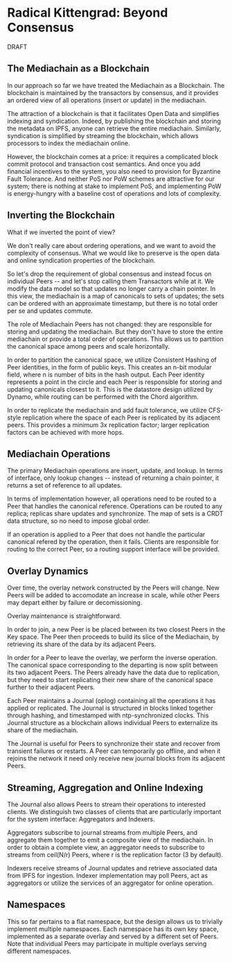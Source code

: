 # Radical Kittengrad: Beyond Consensus

DRAFT

## The Mediachain as a Blockchain

In our approach so far we have treated the Mediachain as a Blockchain.
The blockchain is maintained by the transactors by consensus, and it
provides an ordered view of all operations (insert or update) in the
mediachain.

The attraction of a blockchain is that it facilitates Open Data and
simplifies indexing and syndication. Indeed, by publishing the
blockchain and storing the metadata on IPFS, anyone can retrieve the
entire mediachain. Similarly, syndication is simplified by streaming
the blockchain, which allows processors to index the mediachain
online.

However, the blockchain comes at a price: it requires a complicated
block commit protocol and transaction cost semantics. And once you add
financial incentives to the system, you also need to provision for
Byzantine Fault Tolerance. And neither PoS nor PoW schemes are
attractive for our system; there is nothing at stake to implement PoS,
and implementing PoW is energy-hungry with a baseline cost of
operations and lots of complexity.

## Inverting the Blockchain

What if we inverted the point of view?

We don't really care about ordering operations, and we want to avoid
the complexity of consensus. What we would like to preserve is the
open data and online syndication properties of the blockchain.

So let's drop the requirement of global consensus and instead focus on
individual Peers -- and let's stop calling them Transactors while at
it.  We modify the data model so that updates no longer carry a chain
pointer.  In this view, the mediachain is a map of canonicals to sets
of updates; the sets can be ordered with an approximate timestamp, but
there is no total order per se and updates commute.

The role of Mediachain Peers has not changed: they are responsible for
storing and updating the mediachain. But they don't have to store the
entire mediachain or provide a total order of operations. This allows
us to partition the canonical space among peers and scale
horizontally.

In order to partition the canonical space, we utilize Consistent
Hashing of Peer identities, in the form of public keys. This creates
an n-bit modular field, where n is number of bits in the hash output.
Each Peer identity represents a point in the circle and each Peer is
responsible for storing and updating canonicals closest to it.  This
is the datastore design utilized by Dynamo, while routing can be
performed with the Chord algorithm.

In order to replicate the mediachain and add fault tolerance, we
utilize CFS-style replication where the space of each Peer is
replicated by its adjacent peers. This provides a minimum 3x
replication factor; larger replication factors can be achieved with
more hops.

## Mediachain Operations

The primary Mediachain operations are insert, update, and lookup.
In terms of interface, only lookup changes -- instead of returning a
chain pointer, it returns a set of reference to all updates.

In terms of implementation however, all operations need to be routed
to a Peer that handles the canonical reference. Operations can be
routed to any replica; replicas share updates and synchronize. The map
of sets is a CRDT data structure, so no need to impose global order.

If an operation is applied to a Peer that does not handle the
particular canonical refered by the operation, then it fails.
Clients are responsible for routing to the correct Peer, so a
routing support interface will be provided. 

## Overlay Dynamics

Over time, the overlay network constructed by the Peers will
change. New Peers will be added to accomodate an increase in scale,
while other Peers may depart either by failure or decomissioning.

Overlay maintenance is straightforward.

In order to join, a new Peer is be placed between its two closest
Peers in the Key space. The Peer then proceeds to build its slice of
the Mediachain, by retrieving its share of the data by its adjacent
Peers.

In order for a Peer to leave the overlay, we perform the inverse
operation.  The canonical space corresponding to the departing is now
split between its two adjacent Peers. The Peers already have the data
due to replication, but they need to start replicating their new share
of the canonical space further to their adjacent Peers.

Each Peer maintains a Journal (oplog) containing all the operations it
has applied or replicated. The Journal is structured in blocks linked
together through hashing, and timestamped with ntp-synchronized
clocks. This Journal structure as a blockchain allows individual Peers
to externalize its share of the mediachain.

The Journal is useful for Peers to synchronize their state and recover
from transient failures or restarts. A Peer can temporarily go
offline, and when it rejoins the network it need only receive new
journal blocks from its adjacent Peers.

## Streaming, Aggregation and Online Indexing

The Journal also allows Peers to stream their operations to interested
clients.  We distinguish two classes of clients that are particularly
important for the system interface: Aggregators and Indexers.

Aggregators subscribe to journal streams from multiple Peers, and
aggregate them together to emit a composite view of the mediachain. In
order to obtain a complete view, an aggregator needs to subscribe to
streams from ceil(N/r) Peers, where r is the replication factor (3 by
default).

Indexers receive streams of Journal updates and retrieve associated
data from IPFS for ingestion. Indexer implementation may poll Peers,
act as aggregators or utilize the services of an aggregator for online
operation.

## Namespaces

This so far pertains to a flat namespace, but the design allows us to
trivially implement multiple namespaces. Each namespace has its own
key space, implemented as a separate overlay and served by a different
set of Peers. Note that individual Peers may participate in multiple
overlays serving different namespaces.
